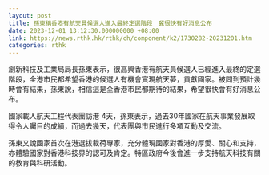 ```yaml
---
layout: post
title: 孫東稱香港有航天員候選人進入最終定選階段　冀很快有好消息公布
date: 2023-12-01 13:12:30.000000000 +08:00
link: https://news.rthk.hk/rthk/ch/component/k2/1730282-20231201.htm
categories: rthk
---
```


創新科技及工業局局長孫東表示，很高興香港有航天員候選人已經進入最終的定選階段，全港市民都希望香港的候選人有機會實現航天夢，貢獻國家。被問到預計幾時會有結果，孫東說，相信這是全香港市民都期待的結果，希望很快會有好消息公布。

國家載人航天工程代表團訪港 4天，孫東表示，過去30年國家在航天事業發展取得令人矚目的成績，而過去幾天，代表團與市民進行多項互動及交流。

孫東又說國家首次在港選拔載荷專家，充分體現國家對香港的厚愛、關心和支持，亦體驗國家對香港科技界的認可及肯定。特區政府今後會進一步支持航天科技有關的教育與科研活動。
